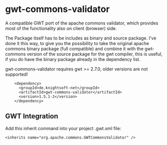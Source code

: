gwt-commons-validator
=====================

A compatible GWT port of the apache commons validator, which provides most of the functionality also on client (browser) side.

The Package itself has to be includes as binary and source package. I've done it this way, to give you the possibility to take the original apache commons binary package (full compatible) and combine it with the gwt-commons version of the source package for the gwt compiler, this is useful, if you do have the binary package already in the dependency list.

gwt-commons-validator requires gwt >= 2.7.0, older versions are not supported!

```
    <dependency>
      <groupId>de.knightsoft-net</groupId>
      <artifactId>gwt-commons-validator</artifactId>
      <version>1.5.1-2</version>
    </dependency>
```

GWT Integration
---------------

Add this inherit command into your project .gwt.xml file:

```
<inherits name="org.apache.commons.GWTCommonsValidator" />
```
